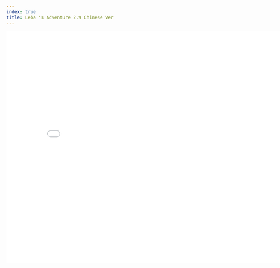 ```yaml
---
index: true
title: Leba 's Adventure 2.9 Chinese Ver
---
```


<iframe src="/html/flash/leba2_9cn.html" middle style="width: 820px;height: 620px;border: none"/>


